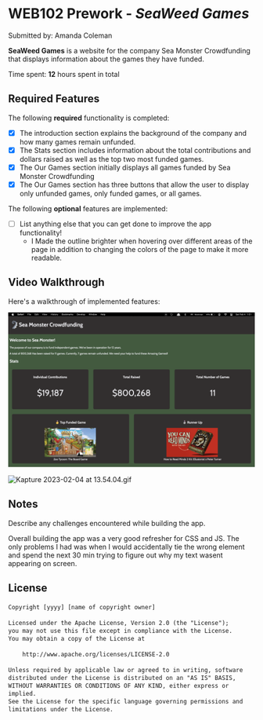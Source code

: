 # WEB102 Prework - *SeaWeed Games*

Submitted by: Amanda Coleman

**SeaWeed Games** is a website for the company Sea Monster Crowdfunding that displays information about the games they have funded.

Time spent: **12** hours spent in total

## Required Features

The following **required** functionality is completed:

* [x] The introduction section explains the background of the company and how many games remain unfunded.
* [x] The Stats section includes information about the total contributions and dollars raised as well as the top two most funded games.
* [x] The Our Games section initially displays all games funded by Sea Monster Crowdfunding
* [x] The Our Games section has three buttons that allow the user to display only unfunded games, only funded games, or all games.

The following **optional** features are implemented:

* [ ] List anything else that you can get done to improve the app functionality!
  * I Made the outline brighter when hovering over different areas of the page in addition to changing the colors of the page to make it more readable. 

## Video Walkthrough

Here's a walkthrough of implemented features:

<img src='assets/Screenshot%202023-02-04%20at%201.51.56%20PM.png' title='Still Image' width='' alt='Video Walkthrough' />

![Kapture 2023-02-04 at 13.54.04.gif](..%2F..%2F..%2F..%2Fprivate%2Fvar%2Ffolders%2Fsk%2Fg2nrj5w91230zyl24rhm8xd00000gn%2FT%2F316b0afd493c73f56c15a0bd0b97911e%2FKapture%202023-02-04%20at%2013.54.04.gif)
## Notes

Describe any challenges encountered while building the app.

Overall building the app was a very good refresher for CSS and JS. The only problems I had was when I would accidentally tie the wrong element and spend the next 30 min trying to figure out why my text wasent appearing on screen. 

## License

    Copyright [yyyy] [name of copyright owner]

    Licensed under the Apache License, Version 2.0 (the "License");
    you may not use this file except in compliance with the License.
    You may obtain a copy of the License at

        http://www.apache.org/licenses/LICENSE-2.0

    Unless required by applicable law or agreed to in writing, software
    distributed under the License is distributed on an "AS IS" BASIS,
    WITHOUT WARRANTIES OR CONDITIONS OF ANY KIND, either express or implied.
    See the License for the specific language governing permissions and
    limitations under the License.
